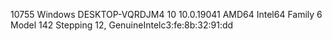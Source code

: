 10755 Windows DESKTOP-VQRDJM4 10 10.0.19041 AMD64 Intel64 Family 6 Model 142 Stepping 12, GenuineIntelc3:fe:8b:32:91:dd